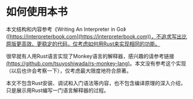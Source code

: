 # 如何使用本书

本文结构和内容参考《Writing An Interpreter in Go》([https://interpreterbook.com](https://interpreterbook.com))，不追求写出比原版更高效、更稳定的代码，仅考虑如何用Rust来实现相同的功能。

很早就有人用Rust语言实现了Monkey语言的解释器，感兴趣的请参考链接[(https://github.com/tsuyoshiwada/rs-monkey-lang)](https://github.com/tsuyoshiwada/rs-monkey-lang)。本文没有参考这个实现（以后也许会考察一下），仅考虑最大限度地符合原著。

本文不包含Rust安装、调试和入门语法等内容，也不包含编译原理的深入介绍，只是展示用Rust编写一门语言解释器的过程。